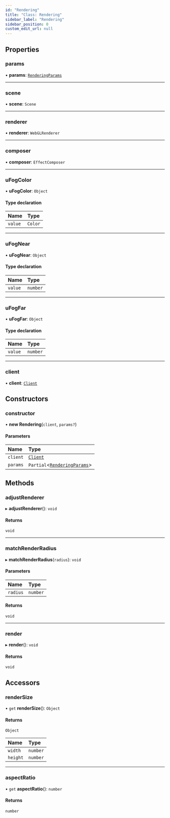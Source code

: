 ```yaml
---
id: "Rendering"
title: "Class: Rendering"
sidebar_label: "Rendering"
sidebar_position: 0
custom_edit_url: null
---
```


## Properties

### params

• **params**: [`RenderingParams`](../modules.md#renderingparams-44)

___

### scene

• **scene**: `Scene`

___

### renderer

• **renderer**: `WebGLRenderer`

___

### composer

• **composer**: `EffectComposer`

___

### uFogColor

• **uFogColor**: `Object`

#### Type declaration

| Name | Type |
| :------ | :------ |
| `value` | `Color` |

___

### uFogNear

• **uFogNear**: `Object`

#### Type declaration

| Name | Type |
| :------ | :------ |
| `value` | `number` |

___

### uFogFar

• **uFogFar**: `Object`

#### Type declaration

| Name | Type |
| :------ | :------ |
| `value` | `number` |

___

### client

• **client**: [`Client`](Client.md)

## Constructors

### constructor

• **new Rendering**(`client`, `params?`)

#### Parameters

| Name | Type |
| :------ | :------ |
| `client` | [`Client`](Client.md) |
| `params` | `Partial`<[`RenderingParams`](../modules.md#renderingparams-44)\> |

## Methods

### adjustRenderer

▸ **adjustRenderer**(): `void`

#### Returns

`void`

___

### matchRenderRadius

▸ **matchRenderRadius**(`radius`): `void`

#### Parameters

| Name | Type |
| :------ | :------ |
| `radius` | `number` |

#### Returns

`void`

___

### render

▸ **render**(): `void`

#### Returns

`void`

## Accessors

### renderSize

• `get` **renderSize**(): `Object`

#### Returns

`Object`

| Name | Type |
| :------ | :------ |
| `width` | `number` |
| `height` | `number` |

___

### aspectRatio

• `get` **aspectRatio**(): `number`

#### Returns

`number`
